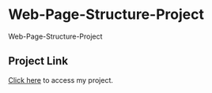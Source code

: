 # Web-Page-Structure-Project
Web-Page-Structure-Project
## Project Link

<a href="https://asknksk.github.io/Web-Page-Structure-Project/" target="_blank">Click here</a> to access my project.
